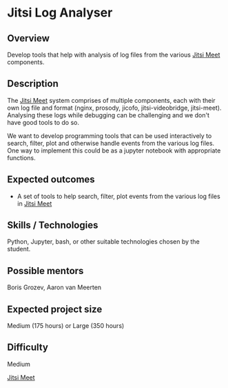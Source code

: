 # Jitsi Log Analyser

## Overview

Develop tools that help with analysis of log files from the various [Jitsi Meet]() components.

## Description

The [Jitsi Meet]() system comprises of multiple components, each with their own log file and format (nginx, 
prosody, jicofo, jitsi-videobridge, jitsi-meet). Analysing these logs while debugging can be challenging and we
don't have good tools to do so.

We want to develop programming tools that can be used interactively to search, filter, plot and otherwise handle
events from the various log files. One way to implement this could be as a jupyter notebook with appropriate functions.

## Expected outcomes
* A set of tools to help search, filter, plot events from the various log files in [Jitsi Meet]()

## Skills / Technologies

Python, Jupyter, bash, or other suitable technologies chosen by the student.

## Possible mentors
Boris Grozev, Aaron van Meerten

## Expected project size

Medium (175 hours) or Large (350 hours)

## Difficulty

Medium

[Jitsi Meet](https://github.com/jitsi/jitsi-meet/)
